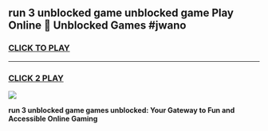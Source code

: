 
## run 3 unblocked game unblocked game Play Online 👋 Unblocked Games #jwano
<h3>
<a href="https://premium.freeplayer.one?title=run_3_unblocked_game&ref=21F">CLICK TO PLAY</a></h3>
<hr>

<h3>
<a href="https://premium.freeplayer.one?title=run_3_unblocked_game&ref=21F">CLICK 2 PLAY</a>
  
</h3>

<a href="https://premium.freeplayer.one?title=run_3_unblocked_game&ref=21F/"><img src="https://clearcache.store/games.png"></a>


**run 3 unblocked game games unblocked: Your Gateway to Fun and Accessible Online Gaming**
